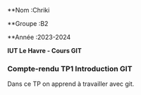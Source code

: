 **Nom :Chriki

**Groupe :B2

**Année :2023-2024

**IUT Le Havre - Cours GIT**

### Compte-rendu TP1 Introduction GIT

Dans ce TP on apprend à travailler avec git.
